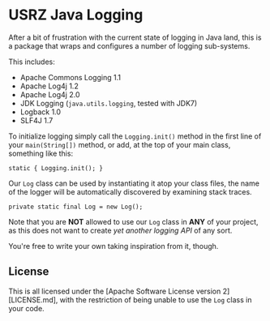 USRZ Java Logging
=================

After a bit of frustration with the current state of logging in Java land,
this is a package that wraps and configures a number of logging sub-systems.

This includes:

* Apache Commons Logging 1.1
* Apache Log4j 1.2
* Apache Log4j 2.0
* JDK Logging (`java.utils.logging`, tested with JDK7)
* Logback 1.0
* SLF4J 1.7

To initialize logging simply call the `Logging.init()` method in the first
line of your `main(String[])` method, or add, at the top of your main class,
something like this:

```
static { Logging.init(); }
```

Our `Log` class can be used by instantiating it atop your class files, the
name of the logger will be automatically discovered by examining stack traces.

```
private static final Log = new Log();
```

Note that you are **NOT** allowed to use our `Log` class in **ANY** of your
project, as this does not want to create *yet another logging API* of any sort.

You're free to write your own taking inspiration from it, though.

License
-------

This is all licensed under the [Apache Software License version 2][LICENSE.md],
with the restriction of being unable to use the `Log` class in your code.

